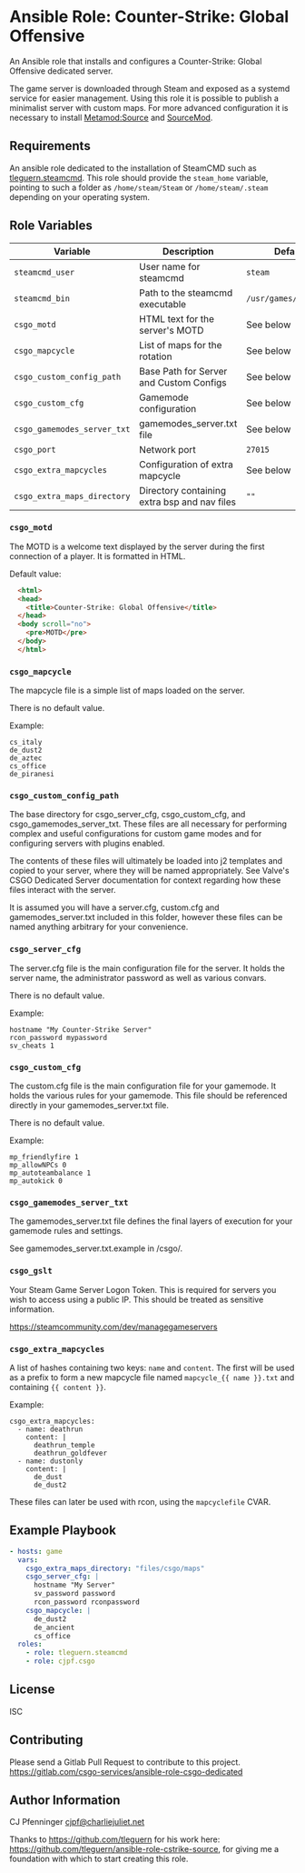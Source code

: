 # Ansible Role: Counter-Strike: Global Offensive

An Ansible role that installs and configures a Counter-Strike: Global Offensive dedicated server.

The game server is downloaded through Steam and exposed as a systemd service for easier management.
Using this role it is possible to publish a minimalist server with custom maps.
For more advanced configuration it is necessary to install [Metamod:Source](https://github.com/tleguern/ansible-role-metamod-source) and [SourceMod](https://github.com/tleguern/ansible-role-sourcemod).

## Requirements

An ansible role dedicated to the installation of SteamCMD such as [tleguern.steamcmd](https://github.com/tleguern/ansible-steamcmd).
This role should provide the `steam_home` variable, pointing to such a folder as `/home/steam/Steam` or `/home/steam/.steam` depending on your operating system.

## Role Variables

| Variable | Description | Default |
|----------|-------------|---------|
| `steamcmd_user` | User name for steamcmd | `steam` |
| `steamcmd_bin` | Path to the steamcmd executable | `/usr/games/steamcmd` |
| `csgo_motd` | HTML text for the server's MOTD | See below |
| `csgo_mapcycle` | List of maps for the rotation | See below |
| `csgo_custom_config_path` | Base Path for Server and Custom Configs | See below |
| `csgo_custom_cfg` | Gamemode configuration | See below |
| `csgo_gamemodes_server_txt` | gamemodes_server.txt file | See below |
| `csgo_port` | Network port | `27015` |
| `csgo_extra_mapcycles` | Configuration of extra mapcycle | See below |
| `csgo_extra_maps_directory` | Directory containing extra bsp and nav files | `""` |

### `csgo_motd`

The MOTD is a welcome text displayed by the server during the first connection of a player.
It is formatted in HTML.

Default value:

```html
  <html>
  <head>
    <title>Counter-Strike: Global Offensive</title>
  </head>
  <body scroll="no">
    <pre>MOTD</pre>
  </body>
  </html>
```

### `csgo_mapcycle`

The mapcycle file is a simple list of maps loaded on the server.

There is no default value.

Example:

```
cs_italy
de_dust2
de_aztec
cs_office
de_piranesi
```

### `csgo_custom_config_path`

The base directory for csgo_server_cfg, csgo_custom_cfg, and csgo_gamemodes_server_txt. These files are all necessary for performing complex and useful configurations for custom game modes and for configuring servers with plugins enabled.

The contents of these files will ultimately be loaded into j2 templates and copied to your server, where they will be named appropriately.  See Valve's CSGO Dedicated Server documentation for context regarding how these files interact with the server.

It is assumed you will have a server.cfg, custom.cfg and gamemodes_server.txt included in this folder, however these files can be named anything arbitrary for your convenience.


### `csgo_server_cfg`

The server.cfg file is the main configuration file for the server.
It holds the server name, the administrator password as well as various convars.

There is no default value.

Example:

```
hostname "My Counter-Strike Server"
rcon_password mypassword
sv_cheats 1
```

### `csgo_custom_cfg`

The custom.cfg file is the main configuration file for your gamemode.
It holds the various rules for your gamemode. This file should be referenced directly in your gamemodes_server.txt file.

There is no default value.

Example:

```
mp_friendlyfire 1
mp_allowNPCs 0
mp_autoteambalance 1
mp_autokick 0
```

### `csgo_gamemodes_server_txt`

The gamemodes_server.txt file defines the final layers of execution for your gamemode rules and settings.

See gamemodes_server.txt.example in /csgo/.


### `csgo_gslt`

Your Steam Game Server Logon Token.  This is required for servers you wish to access using a public IP.  This should be treated as sensitive information.

https://steamcommunity.com/dev/managegameservers


### `csgo_extra_mapcycles`

A list of hashes containing two keys: `name` and `content`.
The first will be used as a prefix to form a new mapcycle file named `mapcycle_{{ name }}.txt` and containing `{{ content }}`.

Example:

```
csgo_extra_mapcycles:
  - name: deathrun
    content: |
      deathrun_temple
      deathrun_goldfever
  - name: dustonly
    content: |
      de_dust
      de_dust2
```

These files can later be used with rcon, using the `mapcyclefile` CVAR.

## Example Playbook

```yaml
- hosts: game
  vars:
    csgo_extra_maps_directory: "files/csgo/maps"
    csgo_server_cfg: |
      hostname "My Server"
      sv_password password
      rcon_password rconpassword
    csgo_mapcycle: |
      de_dust2
      de_ancient
      cs_office
  roles:
    - role: tleguern.steamcmd
    - role: cjpf.csgo
```

## License

ISC

## Contributing

Please send a Gitlab Pull Request to contribute to this project.  
https://gitlab.com/csgo-services/ansible-role-csgo-dedicated

## Author Information


CJ Pfenninger <cjpf@charliejuliet.net>

Thanks to https://github.com/tleguern for his work here: https://github.com/tleguern/ansible-role-cstrike-source, for giving me a foundation with which to start creating this role.
